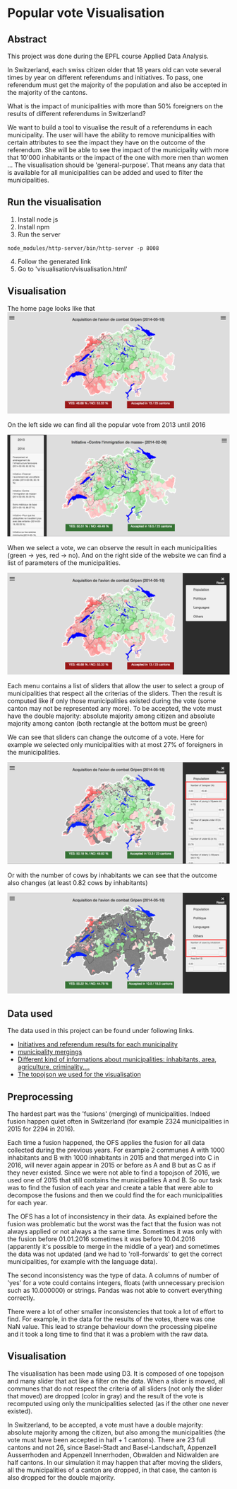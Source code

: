 # Popular vote Visualisation

## Abstract
This project was done during the EPFL course Applied Data Analysis.

In Switzerland, each swiss citizen older that 18 years old can vote several times by year on different referendums and initiatives. To pass, one referendum must get the majority of the population and also be accepted in the majority of the cantons.

What is the impact of municipalities with more than 50% foreigners on the results of different referendums in Switzerland?

We want to build a tool to visualise the result of a referendums in each municipality. The user will have the ability to remove municipalities with certain attributes to see the impact they have on the outcome of the referendum. She will be able to see the impact of the municipality with more that 10'000 inhabitants or the impact of the one with more men than women ...
The visualisation should be 'general-purpose'. That means any data that is available for all municipalities can be added and used to filter the municipalities.


## Run the visualisation

1. Install node js
2. Install npm
3. Run the server
```
node_modules/http-server/bin/http-server -p 8008
```
4. Follow the generated link
5. Go to 'visualisation/visualisation.html'

## Visualisation
The home page looks like that
![home_page](img/home_page.png)

On the left side we can find all the popular vote from 2013 until 2016

![votations](img/list_votations.png)

When we select a vote, we can observe the result in each municipalities (green -> yes, red -> no). And on the right side of the website we can find a list of parameters of the municipalities.

![parameters](img/parameters.png)

Each menu contains a list of sliders that allow the user to select a group of municipalities that respect all the criterias of the sliders. Then the result is computed like if only those municipalities existed during the vote (some canton may not be represented any more). To be accepted, the vote must have the double majority: absolute majority among citizen and absolute majority among canton (both rectangle at the bottom must be green)

We can see that sliders can change the outcome of a vote. Here for example we selected only municipalities with at most 27% of foreigners in the municipalities.

![foreigners](img/foreigners.png)

Or with the number of cows by inhabitants we can see that the outcome also changes (at least 0.82 cows by inhabitants)

![cows](img/cows.png)


## Data used
The data used in this project can be found under following links.
  - [Initiatives and referendum results for each municipality](https://www.bfs.admin.ch/bfs/de/home/statistiken/politik.html)
  - [municipality mergings](http://www.portal-stat.admin.ch/gde-tool/core/xshared/gewo.php)
  - [Different kind of informations about municipalities: inhabitants, area, agriculture, criminality,...](https://www.pxweb.bfs.admin.ch/Default.aspx)
  - [The topojson we used for the visualisation](https://github.com/interactivethings/swiss-maps)


## Preprocessing

<!-- We found all the data on [Office Federal des Statistique](https://www.pxweb.bfs.admin.ch/Default.aspx?px_language=fr). It is possible to find a lots of data such as information Population or politique. -->


The hardest part was the 'fusions' (merging) of municipalities. Indeed fusion happen quiet often in Switzerland (for example 2324 municipalities in 2015 for 2294 in 2016).


Each time a fusion happened, the OFS applies the fusion for all data collected during the previous years. For example 2 communes A with 1000 inhabitants and B with 1000 inhabitants in 2015 and that merged into C in 2016, will never again appear in 2015 or before as A and B but as C as if they never existed. Since we were not able to find a topojson of 2016, we used one of 2015 that still contains the municipalities A and B. So our task was to find the fusion of each year and create a table that were able to decompose the fusions and then we could find the for each municipalities for each year.

The OFS has a lot of inconsistency in their data. As explained before the fusion was problematic but the worst was the fact that the fusion was not always applied or not always a the same time. Sometimes it was only with the fusion before 01.01.2016 sometimes it was before 10.04.2016 (apparently it's possible to merge in the middle of a year) and sometimes the data was not updated (and we had to 'roll-forwards' to get the correct municipalities, for example with the language data).

The second inconsistency was the type of data. A columns of number of 'yes' for a vote could contains integers, floats (with unnecessary precision such as 10.000000) or strings. Pandas was not able to convert everything correctly.


There were a lot of other smaller inconsistencies that took a lot of effort to find. For example, in the data for the results of the votes, there was one NaN value. This lead to strange behaviour down the processing pipeline and it took a long time to find that it was a problem with the raw data.

## Visualisation

The visualisation has been made using D3. It is composed of one topojson and many slider that act like a filter on the data. When a slider is moved, all communes that do not respect the criteria of all sliders (not only the slider that moved) are dropped (color in gray) and the result of the vote is recomputed using only the municipalities selected (as if the other one never existed).

In Switzerland, to be accepted, a vote must have a double majority: absolute majority among the citizen, but also among the municipalities (the vote must have been accepted in half + 1 cantons). There are 23 full cantons and not 26, since  Basel-Stadt and Basel-Landschaft, Appenzell Ausserrhoden and Appenzell Innerrhoden, Obwalden and Nidwalden are half cantons. In our simulation it may happen that after moving the sliders, all the municipalities of a canton are dropped, in that case, the canton is also dropped for the double majority.
